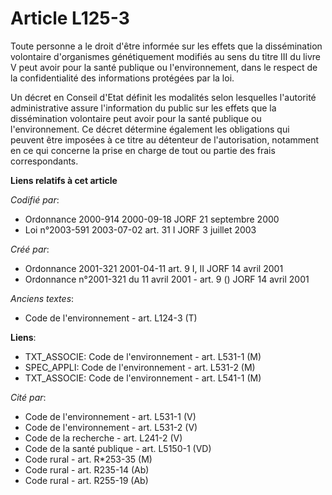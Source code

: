 # Article L125-3

Toute personne a le droit d'être informée sur les effets que la dissémination volontaire d'organismes génétiquement modifiés
au sens du titre III du livre V peut avoir pour la santé publique ou l'environnement, dans le respect de la confidentialité
des informations protégées par la loi.

Un décret en Conseil d'Etat définit les modalités selon lesquelles l'autorité administrative assure l'information du public
sur les effets que la dissémination volontaire peut avoir pour la santé publique ou l'environnement. Ce décret détermine
également les obligations qui peuvent être imposées à ce titre au détenteur de l'autorisation, notamment en ce qui concerne
la prise en charge de tout ou partie des frais correspondants.

**Liens relatifs à cet article**

_Codifié par_:

  - Ordonnance 2000-914 2000-09-18 JORF 21 septembre 2000
  - Loi n°2003-591 2003-07-02 art. 31 I JORF 3 juillet 2003

_Créé par_:

  - Ordonnance 2001-321 2001-04-11 art. 9 I, II JORF 14 avril 2001
  - Ordonnance n°2001-321 du 11 avril 2001 - art. 9 () JORF 14 avril 2001

_Anciens textes_:

  - Code de l'environnement - art. L124-3 (T)

**Liens**:

  - TXT_ASSOCIE: Code de l'environnement - art. L531-1 (M)
  - SPEC_APPLI: Code de l'environnement - art. L531-2 (M)
  - TXT_ASSOCIE: Code de l'environnement - art. L541-1 (M)

_Cité par_:

  - Code de l'environnement - art. L531-1 (V)
  - Code de l'environnement - art. L531-2 (V)
  - Code de la recherche - art. L241-2 (V)
  - Code de la santé publique - art. L5150-1 (VD)
  - Code rural - art. R*253-35 (M)
  - Code rural - art. R235-14 (Ab)
  - Code rural - art. R255-19 (Ab)
